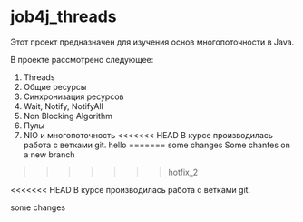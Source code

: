 # job4j_threads

Этот проект предназначен для изучения основ многопоточности в Java.

В проекте рассмотрено следующее:
1. Threads
2. Общие ресурсы
3. Синхронизация ресурсов
4. Wait, Notify, NotifyAll
5. Non Blocking Algorithm
6. Пулы
7. NIO и многопоточность
<<<<<<< HEAD
В курсе производилась работа с ветками git.
hello 
=======
some changes
Some chanfes on a new branch
>>>>>>> hotfix_2

   <<<<<<< HEAD
   В курсе производилась работа с ветками git.
   
some changes 
  